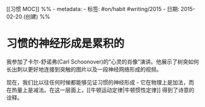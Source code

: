 [[习惯 MOC]]
%% - metadata:
	- 标签: #on/habit #writing/2015
	- 日期: 2015-02-20 (创建) %% 
# 习惯的神经形成是累积的 
我参加了卡尔-舒诺弗(Carl Schoonover)的“心灵的肖像”演讲。他展示了树突如何长出刺以更好地连接到突触的图片以及一段神经网络形成的视频。

现在，我们比以往任何时候都能够见证习惯的神经形成 - 它在物理上是加法，而在热量上是减法。在这一层面上，[[牛顿运动定律|牛顿惯性定律]] 得到了诗意的诠释。